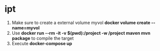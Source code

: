 # ipt

1. Make sure to create a external volume myvol <b>docker volume create --name=myvol</b>
2. Use <b>docker run --rm -it -v $(pwd):/project -w /project maven mvn package</b> to compile the target
3. Execute <b>docker-compose up</b>
